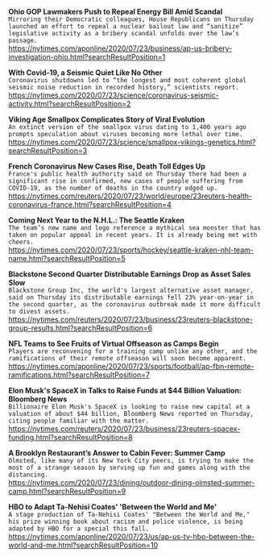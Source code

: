 **Ohio GOP Lawmakers Push to Repeal Energy Bill Amid Scandal**\
`Mirroring their Democratic colleagues, House Republicans on Thursday launched an effort to repeal a nuclear bailout law and “sanitize” legislative activity as a bribery scandal unfolds over the law’s passage.`\
https://nytimes.com/aponline/2020/07/23/business/ap-us-bribery-investigation-ohio.html?searchResultPosition=1

**With Covid-19, a Seismic Quiet Like No Other**\
`Coronavirus shutdowns led to “the longest and most coherent global seismic noise reduction in recorded history,” scientists report.`\
https://nytimes.com/2020/07/23/science/coronavirus-seismic-activity.html?searchResultPosition=2

**Viking Age Smallpox Complicates Story of Viral Evolution**\
`An extinct version of the smallpox virus dating to 1,400 years ago prompts speculation about viruses becoming more lethal over time.`\
https://nytimes.com/2020/07/23/science/smallpox-vikings-genetics.html?searchResultPosition=3

**French Coronavirus New Cases Rise, Death Toll Edges Up**\
`France's public health authority said on Thursday there had been a significant rise in confirmed, new cases of people suffering from COVID-19, as the number of deaths in the country edged up.`\
https://nytimes.com/reuters/2020/07/23/world/europe/23reuters-health-coronavirus-france.html?searchResultPosition=4

**Coming Next Year to the N.H.L.: The Seattle Kraken**\
`The team’s new name and logo reference a mythical sea monster that has taken on popular appeal in recent years. It is already being met with cheers.`\
https://nytimes.com/2020/07/23/sports/hockey/seattle-kraken-nhl-team-name.html?searchResultPosition=5

**Blackstone Second Quarter Distributable Earnings Drop as Asset Sales Slow**\
`Blackstone Group Inc, the world's largest alternative asset manager, said on Thursday its distributable earnings fell 23% year-on-year in the second quarter, as the coronavirus outbreak made it more difficult to divest assets.`\
https://nytimes.com/reuters/2020/07/23/business/23reuters-blackstone-group-results.html?searchResultPosition=6

**NFL Teams to See Fruits of Virtual Offseason as Camps Begin**\
`Players are reconvening for a training camp unlike any other, and the ramifications of their remote offseason will soon become apparent.`\
https://nytimes.com/aponline/2020/07/23/sports/football/ap-fbn-remote-ramifications.html?searchResultPosition=7

**Elon Musk's SpaceX in Talks to Raise Funds at $44 Billion Valuation: Bloomberg News**\
`Billionaire Elon Musk's SpaceX is looking to raise new capital at a valuation of about $44 billion, Bloomberg News reported on Thursday, citing people familiar with the matter.`\
https://nytimes.com/reuters/2020/07/23/business/23reuters-spacex-funding.html?searchResultPosition=8

**A Brooklyn Restaurant’s Answer to Cabin Fever: Summer Camp**\
`Olmsted, like many of its New York City peers, is trying to make the most of a strange season by serving up fun and games along with the distancing.`\
https://nytimes.com/2020/07/23/dining/outdoor-dining-olmsted-summer-camp.html?searchResultPosition=9

**HBO to Adapt Ta-Nehisi Coates' 'Between the World and Me'**\
`A stage production of Ta-Nehisi Coates' "Between the World and Me," his prize winning book about racism and police violence, is being adapted by HBO for a special this fall. `\
https://nytimes.com/aponline/2020/07/23/us/ap-us-tv-hbo-between-the-world-and-me.html?searchResultPosition=10

